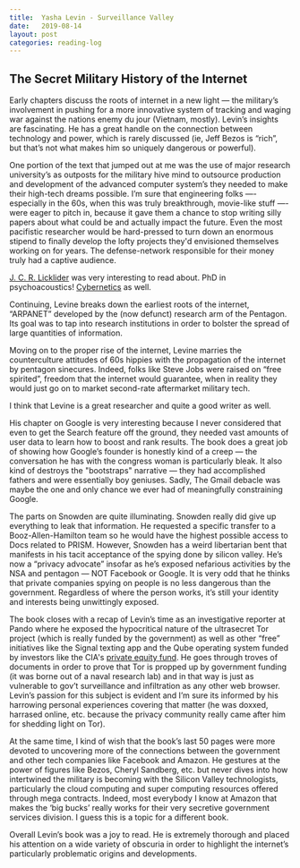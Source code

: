 ```yaml
---
title:  Yasha Levin - Surveillance Valley
date:   2019-08-14
layout: post
categories: reading-log
---
```


## The Secret Military History of the Internet

Early chapters discuss the roots of internet in a new light — the military’s involvement in pushing for a more innovative system of tracking and waging war against the nations enemy du jour (Vietnam, mostly). Levin’s insights are fascinating. He has a great handle on the connection between technology and power, which is rarely discussed (ie, Jeff Bezos is “rich”, but that’s not what makes him so uniquely dangerous or powerful). 

One portion of the text that jumped out at me was the use of major research university’s as outposts for the military hive mind to outsource production and development of the advanced computer system’s they needed to make their high-tech dreams possible. I’m sure that engineering folks —- especially in the 60s, when this was truly breakthrough, movie-like stuff —- were eager to pitch in, because it gave them a chance to stop writing silly papers about what could be and actually impact the future. Even the most pacifistic researcher would be hard-pressed to turn down an enormous stipend to finally develop the lofty projects they'd envisioned themselves working on for years. The defense-network responsible for their money truly had a captive audience. 

[J. C. R. Licklider](https://en.wikipedia.org/wiki/J._C._R._Licklider) was very interesting to read about. PhD in psychoacoustics! [Cybernetics](https://en.wikipedia.org/wiki/Cybernetics) as well.

Continuing, Levine breaks down the earliest roots of the internet, “ARPANET” developed by the (now defunct) research arm of the Pentagon. Its goal was to tap into research institutions in order to bolster the spread of large quantities of information.

Moving on to the proper rise of the internet, Levine marries the counterculture attitudes of 60s hippies with the propagation of the internet by pentagon sinecures. Indeed, folks like Steve Jobs were raised on “free spirited”, freedom that the internet would guarantee, when in reality they would just go on to market second-rate aftermarket military tech. 

I think that Levine is a great researcher and quite a good writer as well. 

His chapter on Google is very interesting because I never considered that even to get the Search feature off the ground, they needed vast amounts of user data to learn how to boost and rank results. The book does a great job of showing how Google’s founder is honestly kind of a creep — the conversation he has with the congress woman is particularly bleak. It also kind of destroys the "bootstraps" narrative — they had accomplished fathers and were essentially boy geniuses. Sadly, The Gmail debacle was maybe the one and only chance we ever had of meaningfully constraining Google. 

The parts on Snowden are quite illuminating. Snowden really did give up everything to leak that information. He requested a specific transfer to a Booz-Allen-Hamilton team so he would have the highest possible access to Docs related to PRISM. However, Snowden has a weird libertarian bent that manifests in his tacit acceptance of the spying done by silicon valley. He’s now a “privacy advocate” insofar as he’s exposed nefarious activities by the NSA and pentagon — NOT Facebook or Google. It is very odd that he thinks that private companies spying on people is no less dangerous than the government. Regardless of where the person works, it’s still your identity and interests being unwittingly exposed. 

The book closes with a recap of Levin’s time as an investigative reporter at Pando where he exposed the hypocritical nature of the ultrasecret Tor project (which is really funded by the government) as well as other “free” initiatives like the Signal texting app and the Qube operating system funded by investors like the CIA's [private equity fund](https://en.wikipedia.org/wiki/In-Q-Tel). He goes through troves of documents in order to prove that Tor is propped up by government funding (it was borne out of a naval research lab) and in that way is just as vulnerable to gov’t surveillance and infiltration as any other web browser. Levin’s passion for this subject is evident and I’m sure its informed by his harrowing personal experiences covering that matter (he was doxxed, harrased online, etc. because the privacy community really came after him for shedding light on Tor).

At the same time, I kind of wish that the book’s last 50 pages were more devoted to uncovering more of the connections between the government and other tech companies like Facebook and Amazon. He gestures at the power of figures like Bezos, Cheryl Sandberg, etc. but never dives into how intertwined the military is becoming with the Silicon Valley technologists, particularly the cloud computing and super computing resources offered through mega contracts. Indeed, most everybody I know at Amazon that makes the ‘big bucks’ really works for their very secretive government services division. I guess this is a topic for a different book.

Overall Levin’s book was a joy to read. He is extremely thorough and placed his attention on a wide variety of obscuria in order to highlight the internet’s particularly problematic origins and developments. 
